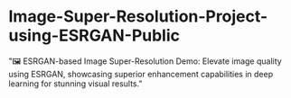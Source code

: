 # Image-Super-Resolution-Project-using-ESRGAN-Public
"🖼️ ESRGAN-based Image Super-Resolution Demo: Elevate image quality using ESRGAN, showcasing superior enhancement capabilities in deep learning for stunning visual results."
